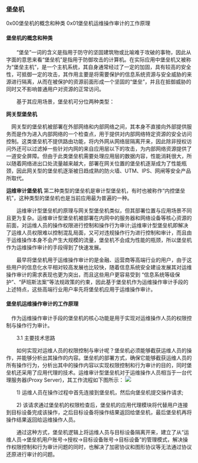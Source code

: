 ### 堡垒机 ###
0x00堡垒机的概念和种类
0x01堡垒机运维操作审计的工作原理

#### 堡垒机的概念和种类 ####
　　“堡垒”一词的含义是指用于防守的坚固建筑物或比喻难于攻破的事物，因此从字面的意思来看“堡垒机”是指用于防御攻击的计算机。在实际应用中堡垒机又被称为“堡垒主机”，是一个主机系统，其自身通常经过了一定的加固，具有较高的安全性，可抵御一定的攻击，其作用主要是将需要保护的信息系统资源与安全威胁的来源进行隔离，从而在被保护的资源前面形成一个坚固的“堡垒”，并且在抵御威胁的同时又不影响普通用户对资源的正常访问。

　　基于其应用场景，堡垒机可分位两种类型：
  
 <b> 网关型堡垒机</b>
  
  　网关型的堡垒机被部署在外部网络和内部网络之间，其本身不直接向外部提供服务而是作为进入内部网络的一个检查点，用于提供对内部网络特定资源的安全访问控制。这类堡垒机不提供路由功能，将内外网从网络层隔离开来，因此除非授权访问外还可以过滤掉一些针对内网的来自应用层以下的攻击，为内部网络资源提供了一道安全屏障。但由于此类堡垒机需要处理应用层的数据内容，性能消耗很大，所以随着网络进出口处流量越来越大，部署在网关位置的堡垒机逐渐成为了性能瓶颈，因此网关型的堡垒机逐渐被日趋成熟的防火墙、UTM、IPS、网闸等安全产品所取代。
   
  <b>运维审计堡垒机</b>
  第二种类型的堡垒机是审计型堡垒机，有时也被称作“内控堡垒机”，这种类型的堡垒机也是当前应用最为普遍的一种。

　　运维审计型堡垒机的原理与网关型堡垒机类似，但其部署位置与应用场景不同且更为复杂。运维审计型堡垒机被部署在内网中的服务器和网络设备等核心资源的前面，对运维人员的操作权限进行控制和操作行为审计;运维审计型堡垒机即解决了运维人员权限难以控制混乱局面，又可对违规操作行为进行控制和审计，而且由于运维操作本身不会产生大规模的流量，堡垒机不会成为性能的瓶颈，所以堡垒机作为运维操作审计的手段得到了快速发展。

　　最早将堡垒机用于运维操作审计的是金融、运营商等高端行业的用户，由于这些用户的信息化水平相对较高发展也比较快，随着信息系统安全建设发展其对运维操作审计的需求表现也更为突出，而且这些用户更容易受到 “信息系统等级保护”、“萨班斯法案”等法规政策的约束，因此基于堡垒机作为运维操作审计手段的上述特点，这些高端行业用户率先将堡垒机应用于运维操作审计。
  
  #### 堡垒机运维操作审计的工作原理 ####
  　作为运维操作审计手段的堡垒机的核心功能是用于实现对运维操作人员的权限控制与操作行为审计。

　　3.1 主要技术思路

　　如何实现对运维人员的权限控制与审计呢？堡垒机必须能够截获运维人员的操作，并能够分析出其操作的内容。堡垒机的部署方式，确保它能够截获运维人员的所有操作行为，分析出其中的操作内容以实现权限控制和行为审计的目的，同时堡垒机还采用了应用代理的技术。运维审计型堡垒机对于运维操作人员相当于一台代理服务器(Proxy Server)，其工作流程如下图所示：
  ![](http://ycxx.picp.net:8888/uploads/course_images/20181030163853207_image.png)
  
  　　1) 运维人员在操作过程中首先连接到堡垒机，然后向堡垒机提交操作请求;

　　2) 该请求通过堡垒机的权限检查后，堡垒机的应用代理模块将代替用户连接到目标设备完成该操作，之后目标设备将操作结果返回给堡垒机，最后堡垒机再将操作结果返回给运维操作人员。

　　通过这种方式，堡垒机逻辑上将运维人员与目标设备隔离开来，建立了从“运维人员->堡垒机用户账号->授权->目标设备账号->目标设备”的管理模式，解决操作权限控制和行为审计问题的同时，也解决了加密协议和图形协议等无法通过协议还原进行审计的问题。
